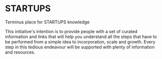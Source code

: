 # STARTUPS
Terminus place for STARTUPS knowledge

This initiative's intention is to provide people with a set of curated information and links that will help you understand all the steps that have to be performed from a simple idea to incorporation, scale and growth.
Every step in this tedious endeavour will be supported with plenty of information and resources.
